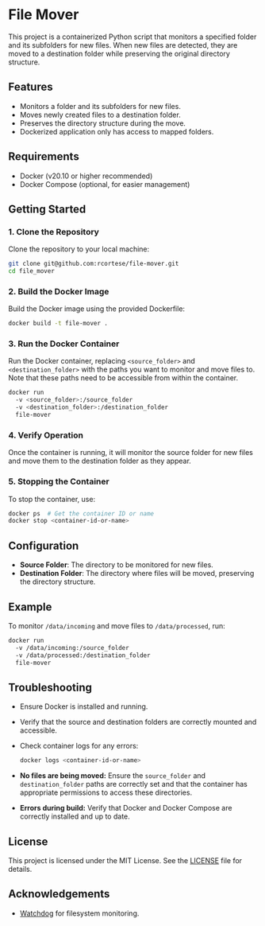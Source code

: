 # File Mover

This project is a containerized Python script that monitors a specified folder and its subfolders for new files. When new files are detected, they are moved to a destination folder while preserving the original directory structure.

## Features

- Monitors a folder and its subfolders for new files.
- Moves newly created files to a destination folder.
- Preserves the directory structure during the move.
- Dockerized application only has access to mapped folders.

## Requirements

- Docker (v20.10 or higher recommended)
- Docker Compose (optional, for easier management)

## Getting Started

### 1. Clone the Repository

Clone the repository to your local machine:

```bash
git clone git@github.com:rcortese/file-mover.git
cd file_mover
```

### 2. Build the Docker Image

Build the Docker image using the provided Dockerfile:

```bash
docker build -t file-mover .
```

### 3. Run the Docker Container

Run the Docker container, replacing `<source_folder>` and `<destination_folder>` with the paths you want to monitor and move files to. Note that these paths need to be accessible from within the container.

```bash
docker run
  -v <source_folder>:/source_folder
  -v <destination_folder>:/destination_folder
  file-mover
```

### 4. Verify Operation

Once the container is running, it will monitor the source folder for new files and move them to the destination folder as they appear.

### 5. Stopping the Container

To stop the container, use:

```bash
docker ps  # Get the container ID or name
docker stop <container-id-or-name>
```

## Configuration

- **Source Folder**: The directory to be monitored for new files.
- **Destination Folder**: The directory where files will be moved, preserving the directory structure.

## Example

To monitor `/data/incoming` and move files to `/data/processed`, run:

```bash
docker run
  -v /data/incoming:/source_folder
  -v /data/processed:/destination_folder
  file-mover
```

## Troubleshooting

- Ensure Docker is installed and running.
- Verify that the source and destination folders are correctly mounted and accessible.
- Check container logs for any errors:

  ```bash
  docker logs <container-id-or-name>
  ```

- **No files are being moved:** Ensure the `source_folder` and `destination_folder` paths are correctly set and that the container has appropriate permissions to access these directories.
- **Errors during build:** Verify that Docker and Docker Compose are correctly installed and up to date.

## License

This project is licensed under the MIT License. See the [LICENSE](LICENSE) file for details.

## Acknowledgements

- [Watchdog](https://pypi.org/project/watchdog/) for filesystem monitoring.

